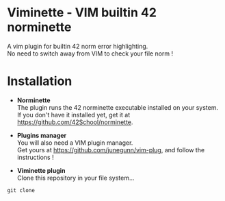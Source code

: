 # Viminette - VIM builtin 42 norminette
A vim plugin for builtin 42 norm error highlighting.<br>
No need to switch away from VIM to check your file norm !

# Installation

- **Norminette**<br>
The plugin runs the 42 norminette executable installed on your system.<br>
If you don't have it installed yet, get it at https://github.com/42School/norminette.

- **Plugins manager**<br>
You will also need a VIM plugin manager.<br>
Get yours at https://github.com/junegunn/vim-plug, and follow the instructions !

- **Viminette plugin**<br>
Clone this repository in your file system...
```
git clone 
```
